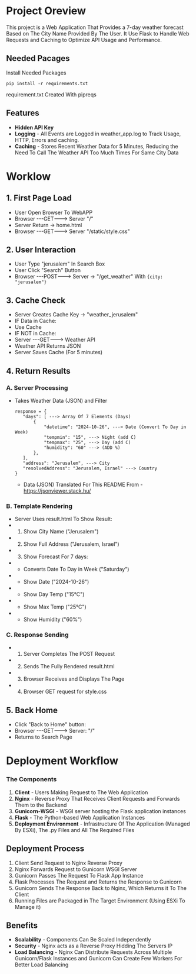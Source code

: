 # Project Oreview

This project is a Web Application That Provides a 7-day weather forecast Based on The City Name Provided By The User.
It Use Flask to Handle Web Requests and Caching to Optimize API Usage and Performance.

## Needed Pacages

Install Needed Packages
```
pip install -r requirements.txt
```
requirement.txt Created With pipreqs 

## Features

* **Hidden API Key**
* **Logging** - All Events are Logged in weather_app.log to Track Usage, HTTP, Errors and caching.
* **Caching** - Stores Recent Weather Data for 5 Minutes, Reducing the Need To Call The Weather API Too Much Times For Same City Data

# Worklow

##  1. First Page Load
* User Open Browser To WebAPP
* Browser ---GET---> Server "/"
* Server Return -> home.html
* Browser ---GET---> Server "/static/style.css"

## 2. User Interaction
* User Type "jerusalem" In Search Box
* User Click "Search" Button
* Browser ---POST---> Server -> "/get_weather" With ```{city: "jerusalem"}```

## 3. Cache Check
* Server Creates Cache Key -> "weather_jerusalem"
* IF Data in Cache:
*    Use Cache
* IF NOT in Cache:
*    Server ---GET---> Weather API
*    Weather API Returns JSON
*    Server Saves Cache (For 5 minutes)

## 4. Return Results

### A. Server Processing
* Takes Weather Data (JSON) and Filter
    ```
    response = {
       "days": [ ---> Array Of 7 Elements (Days)
           {
               "datetime": "2024-10-26", ---> Date (Convert To Day in Week)
               "tempmin": "15", ---> Night (add C)
               "tempmax": "25", ---> Day (add C)
               "humidity": "60" ---> (ADD %)
           },
       ],
       "address": "Jerusalem", ---> City
       "resolvedAddress": "Jerusalem, Israel" ---> Country
    }
    ```
    * Data (JSON) Translated For This README From - https://jsonviewer.stack.hu/
   

### B. Template Rendering
* Server Uses result.html To Show Result:
* 1. Show City Name ("Jerusalem")
* 2. Show Full Address ("Jerusalem, Israel")
* 3. Show Forecast For 7 days:
*    - Converts Date To Day in Week ("Saturday")
*    - Show Date ("2024-10-26")
*    - Show Day Temp ("15°C")
*    - Show Max Temp ("25°C")
*    - Show Humidity ("60%")

### C. Response Sending
* 1. Server Completes The POST Request
* 2. Sends The Fully Rendered result.html
* 3. Browser Receives and Displays The Page
* 4. Browser GET request for style.css

## 5. Back Home
* Click "Back to Home" button:
*    Browser ---GET---> Server: "/"
*    Returns to Search Page

# Deployment Workflow

### The Components
1. **Client** - Users Making Request to The Web Application
2. **Nginx** - Reverse Proxy That Receives Client Requests and Forwards Them to the Backend
3. **Gunicorn-WSGI** - WSGI server hosting the Flask application instances
4. **Flask** - The Python-based Web Application Instances
6. **Deployment Environment** - Infrastructure Of The Application (Managed By ESXi), The .py Files and All The Required Files

## Deployment Process
1. Client Send Request to Nginx Reverse Proxy
2. Nginx Forwards Request to Gunicorn WSGI Server
3. Gunicorn Passes The Request To Flask App Instance
4. Flask Processes The Request and Returns the Response to Gunicorn
5. Gunicorn Sends The Response Back to Nginx, Which Returns it To The Client
6. Running Files are Packaged in The Target Environment (Using ESXi To Manage it)

## Benefits
- **Scalability** - Components Can Be Scaled Independently
- **Security** - Nginx acts as a Reverse Proxy Hidding The Servers IP
- **Load Balancing** - Nginx Can Distribute Requests Across Multiple Gunicorn/Flask Instances and Gunicorn Can Create Few Workers For Better Load Balancing
